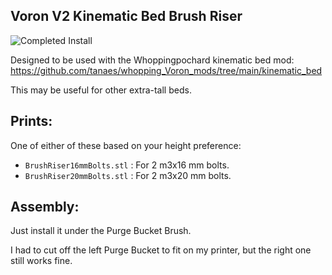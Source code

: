 ## Voron V2 Kinematic Bed Brush Riser

![Completed Install](https://github.com/catid/voron/raw/master/kinematic_bed_brush_riser/completed_install2.jpg "Completed Install")

Designed to be used with the Whoppingpochard kinematic bed mod:
https://github.com/tanaes/whopping_Voron_mods/tree/main/kinematic_bed

This may be useful for other extra-tall beds.

## Prints:

One of either of these based on your height preference:

+ `BrushRiser16mmBolts.stl` : For 2 m3x16 mm bolts.
+ `BrushRiser20mmBolts.stl` : For 2 m3x20 mm bolts.

## Assembly:

Just install it under the Purge Bucket Brush.

I had to cut off the left Purge Bucket to fit on my printer, but the right one still works fine.
